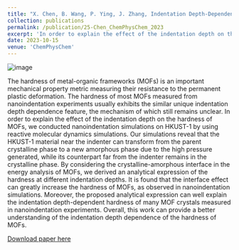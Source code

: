 ```yaml
---
title: "X. Chen, B. Wang, P. Ying, J. Zhang, Indentation Depth-Dependent Hardness of Metal-Organic Framework Crystals: The Effect of Local Amorphization Induced by Indentation. ChemPhysChem 25, e202300647 (2024)."
collection: publications
permalink: /publication/25-Chen_ChemPhysChem_2023
excerpt: 'In order to explain the effect of the indentation depth on the hardness of MOFs, we conducted nanoindentation simulations on HKUST-1 by using reactive molecular dynamics simulations. Our simulations reveal that the HKUST-1 material near the indenter can transform from the parent crystalline phase to a new amorphous phase due to the high pressure generated, while its counterpart far from the indenter remains in the crystalline phase.'
date: 2023-10-15
venue: 'ChemPhysChem'
---
```

![image](https://github.com/hityingph/hityingph.github.io/assets/54773018/1e4ee9c3-b3e8-474f-84f8-fa29b1f69bd1)

The hardness of metal-organic frameworks (MOFs) is an important mechanical property metric measuring their resistance to the permanent plastic deformation. The hardness of most MOFs measured from nanoindentation experiments usually exhibits the similar unique indentation depth dependence feature, the mechanism of which still remains unclear. In order to explain the effect of the indentation depth on the hardness of MOFs, we conducted nanoindentation simulations on HKUST-1 by using reactive molecular dynamics simulations. Our simulations reveal that the HKUST-1 material near the indenter can transform from the parent crystalline phase to a new amorphous phase due to the high pressure generated, while its counterpart far from the indenter remains in the crystalline phase. By considering the crystalline-amorphous interface in the energy analysis of MOFs, we derived an analytical expression of the hardness at different indentation depths. It is found that the interface effect can greatly increase the hardness of MOFs, as observed in nanoindentation simulations. Moreover, the proposed analytical expression can well explain the indentation depth-dependent hardness of many MOF crystals measured in nanoindentation experiments. Overall, this work can provide a better understanding of the indentation depth dependence of the hardness of MOFs.

[Download paper here](http://hityingph.github.io/files/25-Chen_ChemPhysChem_2023.pdf)
